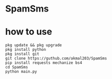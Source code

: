 # SpamSms


# how to use
```
pkg update && pkg upgrade
pkg install python
pkg install git
git clone https://guthub.com/akmal203/SpamSms
pip install requests mechanize bs4
cd SpamSms
python main.py
```

